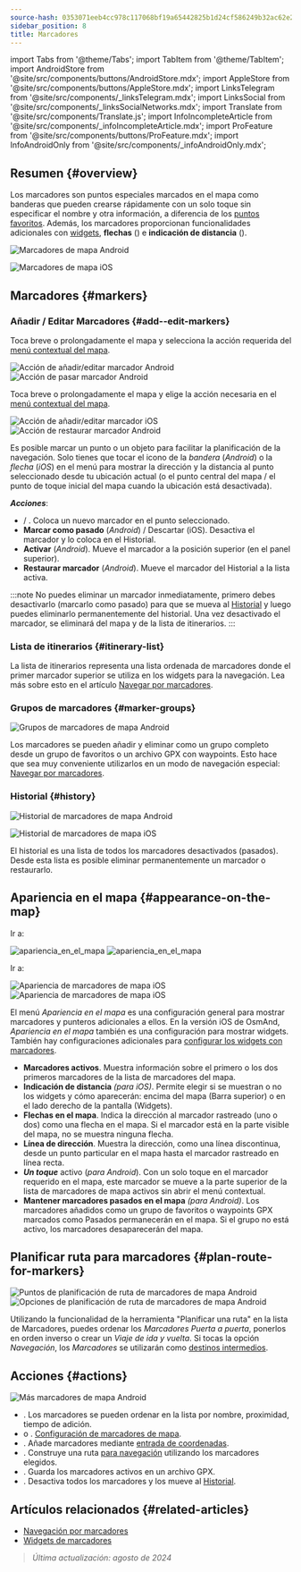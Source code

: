 ```yaml
---
source-hash: 0353071eeb4cc978c117068bf19a65442825b1d24cf586249b32ac62e28c929f
sidebar_position: 8
title: Marcadores
---
```

import Tabs from '@theme/Tabs';
import TabItem from '@theme/TabItem';
import AndroidStore from '@site/src/components/buttons/AndroidStore.mdx';
import AppleStore from '@site/src/components/buttons/AppleStore.mdx';
import LinksTelegram from '@site/src/components/_linksTelegram.mdx';
import LinksSocial from '@site/src/components/_linksSocialNetworks.mdx';
import Translate from '@site/src/components/Translate.js';
import InfoIncompleteArticle from '@site/src/components/_infoIncompleteArticle.mdx';
import ProFeature from '@site/src/components/buttons/ProFeature.mdx';
import InfoAndroidOnly from '@site/src/components/_infoAndroidOnly.mdx';


## Resumen {#overview}

Los marcadores son puntos especiales marcados en el mapa como banderas que pueden crearse rápidamente con un solo toque sin especificar el nombre y otra información, a diferencia de los [puntos favoritos](./favorites.md). Además, los marcadores proporcionan funcionalidades adicionales con [widgets](../widgets/markers.md), **flechas** (<Translate android="true" ids="show_arrows_on_the_map"/>) e **indicación de distancia** (<Translate android="true" ids="show_direction"/>).

<Tabs groupId="operating-systems" queryString="operating-systems">

<TabItem value="android" label="Android">

![Marcadores de mapa Android](@site/static/img/map/map_markers_android.png)

</TabItem>

<TabItem value="ios" label="iOS">

![Marcadores de mapa iOS](@site/static/img/map/map_markers_ios.png)

</TabItem>

</Tabs>

## Marcadores {#markers}

### Añadir / Editar Marcadores {#add--edit-markers}

<Tabs groupId="operating-systems" queryString="operating-systems">

<TabItem value="android" label="Android">

Toca breve o prolongadamente el mapa y selecciona la acción requerida del [menú contextual del mapa](../map/map-context-menu.md#add--edit-marker).

![Acción de añadir/editar marcador Android](@site/static/img/map/add_marker_android.png) ![Acción de pasar marcador Android](@site/static/img/map/action_pass_marker_android.png)

</TabItem>

<TabItem value="ios" label="iOS">

Toca breve o prolongadamente el mapa y elige la acción necesaria en el [menú contextual del mapa](../map/map-context-menu.md#add--edit-marker).

![Acción de añadir/editar marcador iOS](@site/static/img/map/add_marker_ios.png) ![Acción de restaurar marcador Android](@site/static/img/map/action_restore_marker_android.png)

</TabItem>

</Tabs>

Es posible marcar un punto o un objeto para facilitar la planificación de la navegación. Solo tienes que tocar el icono de la *bandera* (*Android*) o la *flecha* (*iOS*) en el menú para mostrar la dirección y la distancia al punto seleccionado desde tu ubicación actual (o el punto central del mapa / el punto de toque inicial del mapa cuando la ubicación está desactivada).

***Acciones***:

- **<Translate android="true" ids="shared_string_marker"/>** / **<Translate android="true" ids="edit_map_marker"/>**. Coloca un nuevo marcador en el punto seleccionado.
- **Marcar como pasado** (*Android*) / Descartar (iOS). Desactiva el marcador y lo coloca en el Historial.
- **Activar** (*Android*). Mueve el marcador a la posición superior (en el panel superior).
- **Restaurar marcador** (*Android*). Mueve el marcador del Historial a la lista activa.

:::note
No puedes eliminar un marcador inmediatamente, primero debes desactivarlo (marcarlo como pasado) para que se mueva al [Historial](#history) y luego puedes eliminarlo permanentemente del historial. Una vez desactivado el marcador, se eliminará del mapa y de la lista de itinerarios.
:::


<!--
### Add Favorites to Map Markers {#add-favorites-to-map-markers}

<InfoAndroidOnly/>

![Favorites folder functions android](@site/static/img/personal/favorites_folder_functions_android.png)

You can add to or remove your favorites from [Map markers list](../personal/markers.md).
Tap &#8942; button (**Android**) opens special functions for a chosen Favorite folder (group).

**Functions for Favorite folder:**
- &nbsp;<Translate android="true" ids="shared_string_add_to_map_markers"/>  or <Translate android="true" ids="remove_from_map_markers"/>.
- Add or remove all Favorite points from a folder in [Map markers list](../personal/markers.md).
-->


### Lista de itinerarios {#itinerary-list}

La lista de itinerarios representa una lista ordenada de marcadores donde el primer marcador superior se utiliza en los widgets para la navegación. Lea más sobre esto en el artículo [Navegar por marcadores](../navigation/setup/markers-navigation.md#itinerary-list).

### Grupos de marcadores {#marker-groups}

<InfoAndroidOnly />

![Grupos de marcadores de mapa Android](@site/static/img/personal/markers/map_markers_groups_add_android.png)

Los marcadores se pueden añadir y eliminar como un grupo completo desde un grupo de favoritos o un archivo GPX con waypoints. Esto hace que sea muy conveniente utilizarlos en un modo de navegación especial: [Navegar por marcadores](../navigation/setup/markers-navigation.md#add-group-of-favorite).

### Historial {#history}

<Tabs groupId="operating-systems" queryString="operating-systems">

<TabItem value="android" label="Android">

![Historial de marcadores de mapa Android](@site/static/img/personal/markers/map_markers_history_android.png)

</TabItem>

<TabItem value="ios" label="iOS">

![Historial de marcadores de mapa iOS](@site/static/img/personal/markers/map_markers_history_ios.png)

</TabItem>

</Tabs>

El historial es una lista de todos los marcadores desactivados (pasados). Desde esta lista es posible eliminar permanentemente un marcador o restaurarlo.


## Apariencia en el mapa {#appearance-on-the-map}

<Tabs groupId="operating-systems" queryString="operating-systems">

<TabItem value="android" label="Android">

Ir a: *<Translate android="true" ids="shared_string_menu,map_markers_item,shared_string_more_without_dots,appearance_on_the_map"/>*

![apariencia_en_el_mapa](@site/static/img/widgets/appearence_on_the_map-01.png) ![apariencia_en_el_mapa](@site/static/img/widgets/appearence_on_the_map-02.png)

</TabItem>

<TabItem value="ios" label="iOS">

Ir a: *<Translate ios="true" ids="shared_string_menu,map_markers,appearance_on_map"/>*

![Apariencia de marcadores de mapa iOS](@site/static/img/widgets/map_markers_appearance_ios-01.png) ![Apariencia de marcadores de mapa iOS](@site/static/img/widgets/map_markers_appearance_ios-02.png)

</TabItem>

</Tabs>

El menú *Apariencia en el mapa* es una configuración general para mostrar marcadores y punteros adicionales a ellos.
En la versión iOS de OsmAnd, *Apariencia en el mapa* también es una configuración para mostrar widgets. También hay configuraciones adicionales para [configurar los widgets con marcadores](../widgets/markers.md#configure-marker-widgets).

- **Marcadores activos**. Muestra información sobre el primero o los dos primeros marcadores de la lista de marcadores del mapa.
- **Indicación de distancia** *(para iOS)*. Permite elegir si se muestran o no los widgets y cómo aparecerán: encima del mapa (Barra superior) o en el lado derecho de la pantalla (Widgets).
- **Flechas en el mapa**. Indica la dirección al marcador rastreado (uno o dos) como una flecha en el mapa. Si el marcador está en la parte visible del mapa, no se muestra ninguna flecha.
- **Línea de dirección**. Muestra la dirección, como una línea discontinua, desde un punto particular en el mapa hasta el marcador rastreado en línea recta.
- ***Un toque*** activo (*para Android*). Con un solo toque en el marcador requerido en el mapa, este marcador se mueve a la parte superior de la lista de marcadores de mapa activos sin abrir el menú contextual.
- **Mantener marcadores pasados en el mapa** *(para Android)*. Los marcadores añadidos como un grupo de favoritos o waypoints GPX marcados como Pasados permanecerán en el mapa. Si el grupo no está activo, los marcadores desaparecerán del mapa.


## Planificar ruta para marcadores {#plan-route-for-markers}

<InfoAndroidOnly />

*<Translate android="true" ids="shared_string_menu,map_markers,shared_string_more_without_dots,plan_route"/>*

![Puntos de planificación de ruta de marcadores de mapa Android](@site/static/img/personal/markers/map_markers_plan_route_points_android.png) ![Opciones de planificación de ruta de marcadores de mapa Android](@site/static/img/personal/markers/map_markers_plan_route_options_android.png)

Utilizando la funcionalidad de la herramienta "Planificar una ruta" en la lista de Marcadores, puedes ordenar los *Marcadores* *Puerta a puerta*, ponerlos en orden inverso o crear un *Viaje de ida y vuelta*. Si tocas la opción *Navegación*, los *Marcadores* se utilizarán como [destinos intermedios](../navigation/setup/route-navigation.md#intermediate-destinations).


## Acciones {#actions}

<InfoAndroidOnly />

![Más marcadores de mapa Android](@site/static/img/personal/markers/map_markers_more_android.png)

- **<Translate android="true" ids="sort_by"/>**. Los marcadores se pueden ordenar en la lista por nombre, proximidad, tiempo de adición.
- **<Translate android="true" ids="appearance_on_the_map"/>** o **<Translate ios="true" ids="shared_string_appearance"/>**. [Configuración de marcadores de mapa](#appearance-on-the-map).
- **<Translate android="true" ids="coordinate_input"/>**. Añade marcadores mediante [entrada de coordenadas](../plan-route/coordinate-input.md).
- **<Translate android="true" ids="plan_route"/>**. Construye una ruta [para navegación](../navigation/setup/markers-navigation.md) utilizando los marcadores elegidos.
- **<Translate android="true" ids="marker_save_as_track"/>**. Guarda los marcadores activos en un archivo GPX.
- **<Translate android="true" ids="move_all_to_history"/>**. Desactiva todos los marcadores y los mueve al [Historial](#history).


## Artículos relacionados {#related-articles}

- [Navegación por marcadores](../navigation/setup/markers-navigation.md)
- [Widgets de marcadores](../widgets/markers.md)

> *Última actualización: agosto de 2024*